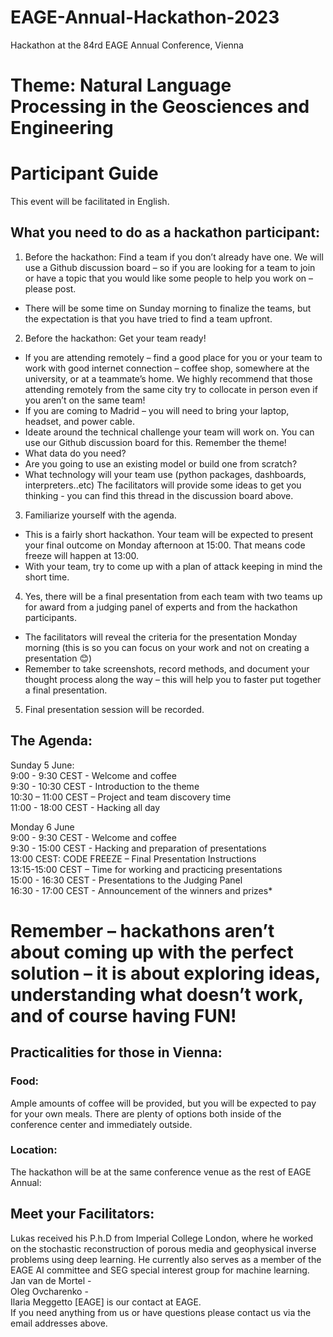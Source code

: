 # EAGE-Annual-Hackathon-2023
Hackathon at the 84rd EAGE Annual Conference, Vienna

# Theme: Natural Language Processing in the Geosciences and Engineering

# Participant Guide

This event will be facilitated in English.

## What you need to do as a hackathon participant:
1. Before the hackathon: Find a team if you don’t already have one.  We will use a Github discussion board – so if you are looking for a team to join or have a topic that you would like some people to help you work on – please post.
- There will be some time on Sunday morning to finalize the teams, but the expectation is that you have tried to find a team upfront.
2. Before the hackathon: Get your team ready!
- If you are attending remotely – find a good place for you or your team to work with good internet connection – coffee shop, somewhere at the university, or at a teammate’s home.  We highly recommend that those attending remotely from the same city try to collocate in person even if you aren’t on the same team!
- If you are coming to Madrid – you will need to bring your laptop, headset, and power cable.
- Ideate around the technical challenge your team will work on.  You can use our Github discussion board for this.  Remember the theme!
- What data do you need?
- Are you going to use an existing model or build one from scratch?
 - What technology will your team use (python packages, dashboards, interpreters..etc)
The facilitators will provide some ideas to get you thinking - you can find this thread in the discussion board above.
3. Familiarize yourself with the agenda.
- This is a fairly short hackathon.  Your team will be expected to present your final outcome on Monday afternoon at 15:00.  That means code freeze will happen at 13:00.
- With your team, try to come up with a plan of attack keeping in mind the short time.
4. Yes, there will be a final presentation from each team with two teams up for award from a judging panel of experts and from the hackathon participants.
- The facilitators will reveal the criteria for the presentation Monday morning (this is so you can focus on your work and not on creating a presentation 😊)
- Remember to take screenshots, record methods, and document your thought process along the way – this will help you to faster put together a final presentation.
5. Final presentation session will be recorded.

## The Agenda:
Sunday 5 June:
<br /> 9:00 - 9:30 CEST - Welcome and coffee
<br /> 9:30 - 10:30 CEST - Introduction to the theme 
<br /> 10:30 – 11:00 CEST – Project and team discovery time
<br /> 11:00 - 18:00 CEST -  Hacking all day
 
Monday 6 June
<br /> 9:00 - 9:30 CEST - Welcome and coffee
<br /> 9:30 - 15:00 CEST - Hacking and preparation of presentations
<br /> 13:00 CEST: CODE FREEZE – Final Presentation Instructions
<br /> 13:15-15:00 CEST – Time for working and practicing presentations
<br /> 15:00 - 16:30 CEST - Presentations to the Judging Panel 
<br /> 16:30 - 17:00 CEST - Announcement of the winners and prizes*
 
# Remember – hackathons aren’t about coming up with the perfect solution – it is about exploring ideas, understanding what doesn’t work, and of course having FUN!
 
## Practicalities for those in Vienna:
### Food:
Ample amounts of coffee will be provided, but you will be expected to pay for your own meals.  There are plenty of options both inside of the conference center and immediately outside.
### Location:
The hackathon will be at the same conference venue as the rest of EAGE Annual:

## Meet your Facilitators:
Lukas received his P.h.D from Imperial College London, where he worked on the stochastic reconstruction of porous media and geophysical inverse problems using deep learning.  He currently also serves as a member of the EAGE AI committee and SEG special interest group for machine learning.
<br /> Jan van de Mortel - 
<br /> Oleg Ovcharenko - 
<br />Ilaria Meggetto [EAGE] is our contact at EAGE.
<br />If you need anything from us or have questions please contact us via the email addresses above.
